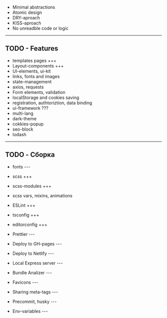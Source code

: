 <!-- This is a [Next.js](https://nextjs.org/) project bootstrapped with [`create-next-app`](https://github.com/vercel/next.js/tree/canary/packages/create-next-app).

## Getting Started

First, run the development server:

```bash
npm run dev
# or
yarn dev
# or
pnpm dev
```

Open [http://localhost:3000](http://localhost:3000) with your browser to see the result.

You can start editing the page by modifying `pages/index.tsx`. The page auto-updates as you edit the file.

[API routes](https://nextjs.org/docs/api-routes/introduction) can be accessed on [http://localhost:3000/api/hello](http://localhost:3000/api/hello). This endpoint can be edited in `pages/api/hello.ts`.

The `pages/api` directory is mapped to `/api/*`. Files in this directory are treated as [API routes](https://nextjs.org/docs/api-routes/introduction) instead of React pages.

This project uses [`next/font`](https://nextjs.org/docs/basic-features/font-optimization) to automatically optimize and load Inter, a custom Google Font.

## Learn More

To learn more about Next.js, take a look at the following resources:

- [Next.js Documentation](https://nextjs.org/docs) - learn about Next.js features and API.
- [Learn Next.js](https://nextjs.org/learn) - an interactive Next.js tutorial.

You can check out [the Next.js GitHub repository](https://github.com/vercel/next.js/) - your feedback and contributions are welcome!

## Deploy on Vercel

The easiest way to deploy your Next.js app is to use the [Vercel Platform](https://vercel.com/new?utm_medium=default-template&filter=next.js&utm_source=create-next-app&utm_campaign=create-next-app-readme) from the creators of Next.js.

Check out our [Next.js deployment documentation](https://nextjs.org/docs/deployment) for more details. -->

- Minimal abstractions
- Atomic design
- DRY-aproach
- KISS-aproach
- No unreadble code or logic

***

## TODO - Features

- templates pages +++
- Layout-components +++
- UI-elements, ui-kit
- links, fonts and images
- state-management
- axios, requests
- Form elements, validation
- localStorage and cookies saving
- registration, authtoriztion, data binding
- ui-framework ???
- multi-lang
- dark-theme
- cokkies-popup
- seo-block
- lodash

***

## TODO - Сборка

- fonts ---

- scss +++
- scss-modules +++
- scss vars, mixins, animations

- ESLint +++
- tsconfig +++
- editorconfig +++
- Prettier ---

- Deploy to GH-pages ---
- Deploy to Netlify ---

- Local Express server ---
- Bundle Analizer ---
- Favicons ---
- Sharing meta-tags ---
- Precommit, husky ---
- Env-variables ---
